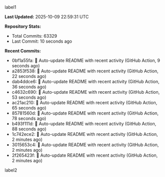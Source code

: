 
label1 
<!-- ACTIVITY_START -->
**Last Updated:** 2025-10-09 22:59:31 UTC

**Repository Stats:**
- Total Commits: 63329
- Last Commit: 10 seconds ago

**Recent Commits:**
- 0bf1a55fa: 🤖 Auto-update README with recent activity (GitHub Action, 9 seconds ago)
- a2853f538: 🤖 Auto-update README with recent activity (GitHub Action, 22 seconds ago)
- dab4ddce6: 🤖 Auto-update README with recent activity (GitHub Action, 36 seconds ago)
- c4632c690: 🤖 Auto-update README with recent activity (GitHub Action, 53 seconds ago)
- ac21ac210: 🤖 Auto-update README with recent activity (GitHub Action, 65 seconds ago)
- 85781560d: 🤖 Auto-update README with recent activity (GitHub Action, 78 seconds ago)
- b493f111d: 🤖 Auto-update README with recent activity (GitHub Action, 88 seconds ago)
- 1c742ece2: 🤖 Auto-update README with recent activity (GitHub Action, 2 minutes ago)
- 3015653c4: 🤖 Auto-update README with recent activity (GitHub Action, 2 minutes ago)
- 2f265423f: 🤖 Auto-update README with recent activity (GitHub Action, 2 minutes ago)
<!-- ACTIVITY_END -->

label2
